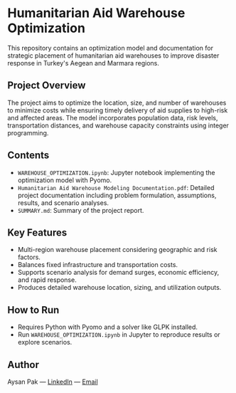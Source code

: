 # Humanitarian Aid Warehouse Optimization

This repository contains an optimization model and documentation for strategic placement of humanitarian aid warehouses to improve disaster response in Turkey's Aegean and Marmara regions.

## Project Overview
The project aims to optimize the location, size, and number of warehouses to minimize costs while ensuring timely delivery of aid supplies to high-risk and affected areas. The model incorporates population data, risk levels, transportation distances, and warehouse capacity constraints using integer programming.

## Contents
- `WAREHOUSE_OPTIMIZATION.ipynb`: Jupyter notebook implementing the optimization model with Pyomo.
- `Humanitarian Aid Warehouse Modeling Documentation.pdf`: Detailed project documentation including problem formulation, assumptions, results, and scenario analyses.
- `SUMMARY.md`: Summary of the project report.

## Key Features
- Multi-region warehouse placement considering geographic and risk factors.
- Balances fixed infrastructure and transportation costs.
- Supports scenario analysis for demand surges, economic efficiency, and rapid response.
- Produces detailed warehouse location, sizing, and utilization outputs.

## How to Run
- Requires Python with Pyomo and a solver like GLPK installed.
- Run `WAREHOUSE_OPTIMIZATION.ipynb` in Jupyter to reproduce results or explore scenarios.

## Author
Aysan Pak — [LinkedIn](https://www.linkedin.com/in/aysan-pak) — [Email](mailto:aysanpakmanesh@gmail.com)

